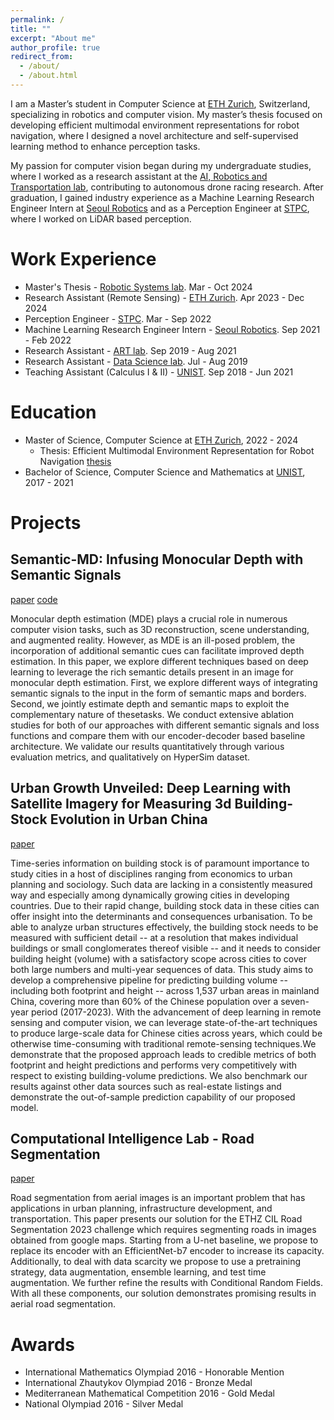 ```yaml
---
permalink: /
title: ""
excerpt: "About me"
author_profile: true
redirect_from: 
  - /about/
  - /about.html
---
```


I am a Master’s student in Computer Science at [ETH Zurich](https://ethz.ch/de.html), Switzerland, specializing in robotics and computer vision. My master’s thesis focused on developing efficient multimodal environment representations for robot navigation, where I designed a novel architecture and self-supervised learning method to enhance perception tasks.

My passion for computer vision began during my undergraduate studies, where I worked as a research assistant at the [AI, Robotics and Transportation lab](https://chiuau.github.io/), contributing to autonomous drone racing research. After graduation, I gained industry experience as a Machine Learning Research Engineer Intern at [Seoul Robotics](https://seoulrobotics.tech/) and as a Perception Engineer at [STPC](http://ar247.co.kr/), where I worked on LiDAR based perception.



<!-- Publications
======
### 2024 

Philip Toma, **Olga Ovcharenko**, Imant Daunhawer, Julia E. Vogt, Florian Barkmann, Valentina Boeva: Benchmarking Self-Supervised Learning for Single-Cell Data [[paper]](https://www.biorxiv.org/content/10.1101/2024.11.04.620867v1.full.pdf) [[poster]](poster.pdf). NeurIPS [SSL Workshop](https://sslneurips2024.github.io) 2024.

**Olga Ovcharenko**, Rita Sevastjanova, Valentina Boeva: FeatureClock: High-Dimensional Effects in Two-Dimensional Plots [[library]](https://pypi.org/project/feature-clock/) [[paper]](https://arxiv.org/abs/2408.01294) [[slides]](FeatureClock.pdf). IEEE VIS 2024.


### 2022 

Sebastian Baunsgaard, Matthias Boehm, Kevin Innerebner, Mito Kehayov, Florian Lackner, **Olga Ovcharenko**, Arnab Phani, Tobias Rieger, David Weissteiner and Sebastian Benjamin Wrede: Federated Data Preparation, Learning, and Debugging in Apache SystemDS [[paper]](https://dl.acm.org/doi/10.1145/3511808.3557162). CIKM 2022.


### 2021

Sebastian Baunsgaard, Matthias Boehm, Ankit Chaudhary, Behrouz Derakhshan, Stefan Geißelsöder, Philipp M. Grulich, Michael Hildebrand, Kevin Innerebner, Volker Markl, Claus Neubauer, Sarah Osterburg, **Olga Ovcharenko**, Sergey Redyuk, Tobias Rieger, Alireza Rezaei Mahdiraji, Sebastian Benjamin Wrede, Steffen Zeuch:
ExDRa: Exploratory Data Science on Federated Raw Data [[paper]](https://dl.acm.org/doi/10.1145/3448016.3457549).
SIGMOD 2021. -->

Work Experience
======
- Master's Thesis - [Robotic Systems lab](https://rsl.ethz.ch/). Mar - Oct 2024
- Research Assistant (Remote Sensing)  - [ETH Zurich](https://ethz.ch/de.html). Apr 2023 - Dec 2024 
- Perception Engineer - [STPC](http://ar247.co.kr/). Mar - Sep 2022 
- Machine Learning Research Engineer Intern - [Seoul Robotics](https://seoulrobotics.tech/). Sep 2021 - Feb 2022
- Research Assistant - [ART lab](https://chiuau.github.io/). Sep 2019 - Aug 2021
- Research Assistant - [Data Science lab](https://www.ibs.re.kr/eng/sub02_02_02_02.do). Jul - Aug 2019
- Teaching Assistant (Calculus I & II) - [UNIST](https://www.unist.ac.kr/). Sep 2018 - Jun 2021

Education
======
- Master of Science, Computer Science at [ETH Zurich](https://ethz.ch/de.html), 2022 - 2024
  - Thesis: Efficient Multimodal Environment Representation for Robot Navigation [thesis](papers/thesis.pdf)
- Bachelor of Science, Computer Science and Mathematics at [UNIST](https://www.unist.ac.kr/), 2017 - 2021

Projects
======

## Semantic-MD: Infusing Monocular Depth with Semantic Signals 
[paper](papers/3DV_Paper_Charyyev_Ghosh_Lemke.pdf) [code](https://github.com/charyyev/semantic_md)

Monocular depth estimation (MDE) plays a crucial role
in numerous computer vision tasks, such as 3D reconstruction, 
scene understanding, and augmented reality. However, as MDE 
is an ill-posed problem, the incorporation
of additional semantic cues can facilitate improved depth
estimation. In this paper, we explore different techniques
based on deep learning to leverage the rich semantic details
present in an image for monocular depth estimation. 
First, we explore different ways of integrating semantic 
signals to the input in the form of semantic maps
and borders. Second, we jointly estimate depth and semantic 
maps to exploit the complementary nature of thesetasks. 
We conduct extensive ablation studies for both of our approaches
with different semantic signals and loss functions 
and compare them with our encoder-decoder based
baseline architecture. We validate our results quantitatively 
through various evaluation metrics, and qualitatively
on HyperSim dataset.

## Urban Growth Unveiled: Deep Learning with Satellite Imagery for Measuring 3d Building-Stock Evolution in Urban China 
[paper](https://papers.ssrn.com/sol3/papers.cfm?abstract_id=4967121)

Time-series information on building stock is of paramount importance to study cities in a host of disciplines ranging from economics to urban planning and sociology. Such data are lacking in a consistently measured way and especially among dynamically growing cities in developing countries. Due to their rapid change, building stock data in these cities can offer insight into the determinants and consequences urbanisation. To be able to analyze urban structures effectively, the building stock needs to be measured with sufficient detail -- at a resolution that makes individual buildings or small conglomerates thereof visible -- and it needs to consider building height (volume) with a satisfactory scope across cities to cover both large numbers and multi-year sequences of data. This study aims to develop a comprehensive pipeline for predicting building volume -- including both footprint and height -- across 1,537 urban areas in mainland China, covering more than 60% of the Chinese population over a seven-year period (2017-2023). With the advancement of deep learning in remote sensing and computer vision, we can leverage state-of-the-art techniques to produce large-scale data for Chinese cities across years, which could be otherwise time-consuming with traditional remote-sensing techniques.We demonstrate that the proposed approach leads to credible metrics of both footprint and height predictions and performs very competitively with respect to existing building-volume predictions. We also benchmark our results against other data sources such as real-estate listings and demonstrate the out-of-sample prediction capability of our proposed model.

## Computational Intelligence Lab - Road Segmentation
[paper](papers/road_segmentation.pdf)

Road segmentation from aerial images is an important 
problem that has applications in urban planning,
infrastructure development, and transportation. This paper
presents our solution for the ETHZ CIL Road Segmentation
2023 challenge which requires segmenting roads in images
obtained from google maps. Starting from a U-net baseline, we
propose to replace its encoder with an EfficientNet-b7 encoder
to increase its capacity. Additionally, to deal with data scarcity
we propose to use a pretraining strategy, data augmentation,
ensemble learning, and test time augmentation. We further
refine the results with Conditional Random Fields. With all
these components, our solution demonstrates promising results
in aerial road segmentation.


Awards
======
- International Mathematics Olympiad 2016 - Honorable Mention
- International Zhautykov Olympiad 2016 - Bronze Medal
- Mediterranean Mathematical Competition 2016 - Gold Medal
- National Olympiad 2016  - Silver Medal

